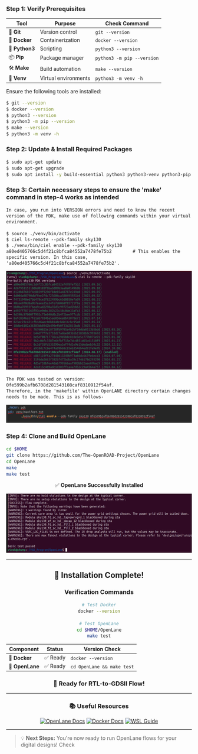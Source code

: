 ### **Step 1: Verify Prerequisites**

<div align="center">

| Tool | Purpose | Check Command |
|------|---------|---------------|
| 🔧 **Git** | Version control | `git --version` |
| 🐳 **Docker** | Containerization | `docker --version` |
| 🐍 **Python3** | Scripting | `python3 --version` |
| 📦 **Pip** | Package manager | `python3 -m pip --version` |
| 🛠️ **Make** | Build automation | `make --version` |
| 🔧 **Venv** | Virtual environments | `python3 -m venv -h` |

</div>

Ensure the following tools are installed:
```bash
$ git --version
$ docker --version
$ python3 --version
$ python3 -m pip --version
$ make --version
$ python3 -m venv -h
```

### **Step 2: Update & Install Required Packages**
```bash
$ sudo apt-get update
$ sudo apt-get upgrade
$ sudo apt install -y build-essential python3 python3-venv python3-pip python3-tk curl make git
```

### **Step 3: Certain necessary steps to ensure the 'make' command in step-4 works as intended**
```
In case, you run into VERSION errors and need to know the recent version of the PDK, make use of following commands within your virtual environment.

$ source ./venv/bin/activate
$ ciel ls-remote --pdk-family sky130
$ ./venv/bin/ciel enable --pdk-family sky130 a80ed405766c5d4f21c8bfca84552a7478fe75b2        # This enables the specific version. In this case, 'a80ed405766c5d4f21c8bfca84552a7478fe75b2'.
```
![PDK VERSIONS](Images/pdk_versions.png)
```
The PDK was tested on version: 0fe599b2afb6708d281543108caf8310912f54af.
Therefore, in the 'makefile' within OpenLANE directory certain changes needs to be made. This is as follows-
```
![PDK VERSION UPDATE](Images/pdk_version_update.png)

### **Step 4: Clone and Build OpenLane**
```bash
cd $HOME
git clone https://github.com/The-OpenROAD-Project/OpenLane
cd OpenLane
make
make test
```
<div align="center">

✅ **OpenLane Successfully Installed**

</div>

![OpenLANE Installation](Images/reference.png)

---

<div align="center">

## 🎉 **Installation Complete!**

### **Verification Commands**

```bash
# Test Docker
docker --version

# Test OpenLane
cd $HOME/OpenLane
make test
```

| Component | Status | Version Check |
|-----------|--------|---------------|
| 🐳 **Docker** | ✅ Ready | `docker --version` |
| 🧰 **OpenLane** | ✅ Ready | `cd OpenLane && make test` |

### 🚀 **Ready for RTL-to-GDSII Flow!**

</div>

---

<div align="center">

### 📚 **Useful Resources**

[![OpenLane Docs](https://img.shields.io/badge/OpenLane-Documentation-blue?style=flat-square)](https://openlane.readthedocs.io/)
[![Docker Docs](https://img.shields.io/badge/Docker-Documentation-blue?style=flat-square)](https://docs.docker.com/)
[![WSL Guide](https://img.shields.io/badge/WSL-Guide-green?style=flat-square)](https://docs.microsoft.com/en-us/windows/wsl/)

</div>

---

> 💡 **Next Steps:** You're now ready to run OpenLane flows for your digital designs! Check
